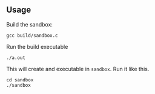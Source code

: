 ## Usage

Build the sandbox:
```terminal
gcc build/sandbox.c
```

Run the build executable

```terminal
./a.out
```

This will create and executable in `sandbox`. Run it like this.

```terminal
cd sandbox
./sandbox
```
